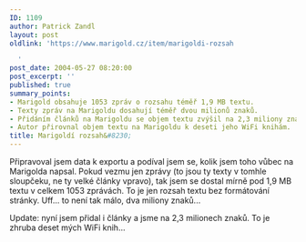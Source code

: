 ```yaml
---
ID: 1109
author: Patrick Zandl
layout: post
oldlink: 'https://www.marigold.cz/item/marigoldi-rozsah

  '
post_date: 2004-05-27 08:20:00
post_excerpt: ''
published: true
summary_points:
- Marigold obsahuje 1053 zpráv o rozsahu téměř 1,9 MB textu.
- Texty zpráv na Marigoldu dosahují téměř dvou milionů znaků.
- Přidáním článků na Marigoldu se objem textu zvýšil na 2,3 miliony znaků.
- Autor přirovnal objem textu na Marigoldu k deseti jeho WiFi knihám.
title: Marigoldí rozsah&#8230;
---
```


<p>
Připravoval jsem data k exportu a podíval jsem se, kolik jsem toho vůbec na Marigolda napsal. Pokud vezmu jen zprávy (to jsou ty texty v tomhle sloupčeku, ne ty velké články vpravo), tak jsem se dostal mírně pod 1,9 MB textu v celkem 1053 zprávách. To je jen rozsah textu bez formátování stránky. Uff... to není tak málo, dva miliony znaků...</p>

<p>
Update: nyní jsem přidal i články a jsme na 2,3 milionech znaků. To je zhruba deset mých WiFi knih...
</p>